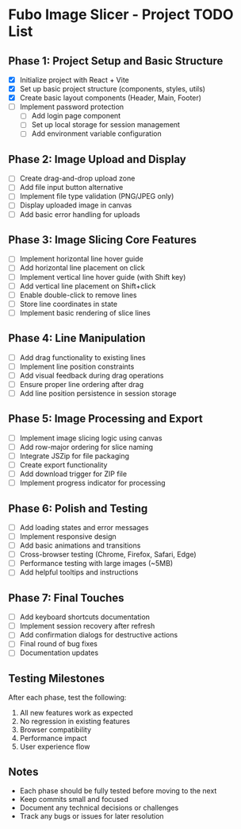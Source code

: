 # Fubo Image Slicer - Project TODO List

## Phase 1: Project Setup and Basic Structure
- [x] Initialize project with React + Vite
- [x] Set up basic project structure (components, styles, utils)
- [x] Create basic layout components (Header, Main, Footer)
- [ ] Implement password protection
  - [ ] Add login page component
  - [ ] Set up local storage for session management
  - [ ] Add environment variable configuration

## Phase 2: Image Upload and Display
- [ ] Create drag-and-drop upload zone
- [ ] Add file input button alternative
- [ ] Implement file type validation (PNG/JPEG only)
- [ ] Display uploaded image in canvas
- [ ] Add basic error handling for uploads

## Phase 3: Image Slicing Core Features
- [ ] Implement horizontal line hover guide
- [ ] Add horizontal line placement on click
- [ ] Implement vertical line hover guide (with Shift key)
- [ ] Add vertical line placement on Shift+click
- [ ] Enable double-click to remove lines
- [ ] Store line coordinates in state
- [ ] Implement basic rendering of slice lines

## Phase 4: Line Manipulation
- [ ] Add drag functionality to existing lines
- [ ] Implement line position constraints
- [ ] Add visual feedback during drag operations
- [ ] Ensure proper line ordering after drag
- [ ] Add line position persistence in session storage

## Phase 5: Image Processing and Export
- [ ] Implement image slicing logic using canvas
- [ ] Add row-major ordering for slice naming
- [ ] Integrate JSZip for file packaging
- [ ] Create export functionality
- [ ] Add download trigger for ZIP file
- [ ] Implement progress indicator for processing

## Phase 6: Polish and Testing
- [ ] Add loading states and error messages
- [ ] Implement responsive design
- [ ] Add basic animations and transitions
- [ ] Cross-browser testing (Chrome, Firefox, Safari, Edge)
- [ ] Performance testing with large images (~5MB)
- [ ] Add helpful tooltips and instructions

## Phase 7: Final Touches
- [ ] Add keyboard shortcuts documentation
- [ ] Implement session recovery after refresh
- [ ] Add confirmation dialogs for destructive actions
- [ ] Final round of bug fixes
- [ ] Documentation updates

## Testing Milestones
After each phase, test the following:
1. All new features work as expected
2. No regression in existing features
3. Browser compatibility
4. Performance impact
5. User experience flow

## Notes
- Each phase should be fully tested before moving to the next
- Keep commits small and focused
- Document any technical decisions or challenges
- Track any bugs or issues for later resolution 